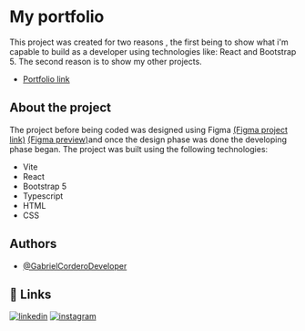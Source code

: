 
# My portfolio

This project was created for two reasons , the first being to show what i'm capable to build as a developer using technologies like: React and Bootstrap 5. The second reason is to show my other projects.

- [Portfolio link](https://gabrielcorderodeveloper.github.io/My-Portfolio/)



## About the project
The project before being coded was designed using Figma 
 [(Figma project link)](https://www.figma.com/file/T1IsXnN31Z4yBmTxvUEBwg/My-portfolio-2023?type=design&t=7Mf0xUXNaGIR1ddA-1)  [(Figma preview)](https://www.figma.com/proto/T1IsXnN31Z4yBmTxvUEBwg/My-portfolio-2023?node-id=2-3&scaling=scale-down&page-id=0%3A1&starting-point-node-id=2%3A3)and once the design phase was done the developing phase began. The project was built using the following technologies:
- Vite
- React
- Bootstrap 5
- Typescript
- HTML
- CSS

## Authors

- [@GabrielCorderoDeveloper](https://github.com/GabrielCorderoDeveloper)


## 🔗 Links

[![linkedin](https://img.shields.io/badge/linkedin-0A66C2?style=for-the-badge&logo=linkedin&logoColor=white)](https://www.linkedin.com/in/gabriel-cordero-0960b9244/)
[![instagram](https://img.shields.io/badge/Instagram-E4405F?style=for-the-badge&logo=instagram&logoColor=white)](https://www.instagram.com/gabriel_coder47/)

